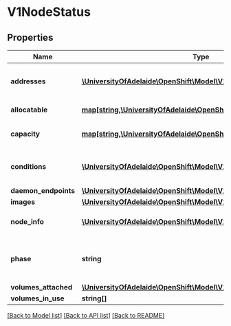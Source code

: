 # V1NodeStatus

## Properties
Name | Type | Description | Notes
------------ | ------------- | ------------- | -------------
**addresses** | [**\UniversityOfAdelaide\OpenShift\Model\V1NodeAddress[]**](V1NodeAddress.md) | List of addresses reachable to the node. Queried from cloud provider, if available. More info: http://releases.k8s.io/HEAD/docs/admin/node.md#node-addresses | [optional] 
**allocatable** | [**map[string,\UniversityOfAdelaide\OpenShift\Model\ResourceQuantity]**](ResourceQuantity.md) | Allocatable represents the resources of a node that are available for scheduling. Defaults to Capacity. | [optional] 
**capacity** | [**map[string,\UniversityOfAdelaide\OpenShift\Model\ResourceQuantity]**](ResourceQuantity.md) | Capacity represents the total resources of a node. More info: http://kubernetes.io/docs/user-guide/persistent-volumes#capacity for more details. | [optional] 
**conditions** | [**\UniversityOfAdelaide\OpenShift\Model\V1NodeCondition[]**](V1NodeCondition.md) | Conditions is an array of current observed node conditions. More info: http://releases.k8s.io/HEAD/docs/admin/node.md#node-condition | [optional] 
**daemon_endpoints** | [**\UniversityOfAdelaide\OpenShift\Model\V1NodeDaemonEndpoints**](V1NodeDaemonEndpoints.md) | Endpoints of daemons running on the Node. | [optional] 
**images** | [**\UniversityOfAdelaide\OpenShift\Model\V1ContainerImage[]**](V1ContainerImage.md) | List of container images on this node | [optional] 
**node_info** | [**\UniversityOfAdelaide\OpenShift\Model\V1NodeSystemInfo**](V1NodeSystemInfo.md) | Set of ids/uuids to uniquely identify the node. More info: http://releases.k8s.io/HEAD/docs/admin/node.md#node-info | [optional] 
**phase** | **string** | NodePhase is the recently observed lifecycle phase of the node. More info: http://releases.k8s.io/HEAD/docs/admin/node.md#node-phase The field is never populated, and now is deprecated. | [optional] 
**volumes_attached** | [**\UniversityOfAdelaide\OpenShift\Model\V1AttachedVolume[]**](V1AttachedVolume.md) | List of volumes that are attached to the node. | [optional] 
**volumes_in_use** | **string[]** | List of attachable volumes in use (mounted) by the node. | [optional] 

[[Back to Model list]](../README.md#documentation-for-models) [[Back to API list]](../README.md#documentation-for-api-endpoints) [[Back to README]](../README.md)


